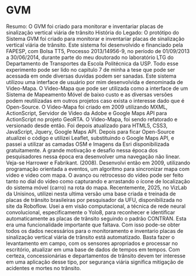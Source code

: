 # GVM
Resumo: O GVM foi criado para monitorar e inventariar placas de sinalização vertical viária de trânsito
História do Legado:
O protótipo do Sistema GVM foi criado para monitorar e inventariar placas de sinalização vertical viária de trânsito. Este sistema foi desenvolvido e financiado  pela FAPESP, com Bolsa TT5, Processo 2013/14956-9, no período de 01/09/2013 a 30/06/2014,  durante parte do meu doutorado no laboratório LTG do Departamento de Transportes da Escola Politécnica da USP. Todo esse experimento pode ser lido no capitulo 7 de minha a tese que  pode ser acessada em <Link da tese> onde diversas duvidas podem ser sanadas.
Este sistema utilizou uma interface de usuário por mim desenvolvida e denominada de Video-Mapa. O Video-Mapa que pode ser utilizada como a interface de um Sistema de Mapeamento Móvel de baixo custo e as diversas versões podem reutilizadas em outros projetos caso exista o interesse dado que é Open-Source. O Video-Mapa foi criado  em 2009 utilizando  MXML, ActionScript, Servidor de Video da Adobe e Google Maps API para ActionScript no projeto GeoRTA. O Video-Mapa, foi sendo refatorado e versionado desde então. Foi depois atualizado para HTML5, CSS3, JavaScript, Jquery, Google Maps API. Depois para ficar Open-Source atualizei o código e utilizei Leaflet, substituindo o Google Maps API, e passei a utilizar as camadas OSM e Imagens da Esri disponibilizada gratuitamente. 
A grande motivação e desafio nessa época dos pesquisadores nessa época era desenvolver uma navegação não linear. Veja-se Harrower e Fabrikant. (2008). Desenvolvi então em 2009, utilizando programação orientada a eventos, um algoritmo para sincronizar mapa com video e video com mapa. O avanço ou retrocesso do vídeo pode ser feito tanto no dial do vídeo como capturando e arrastando o ícone de localização do sistema móvel (carro) na rota do mapa. 
Recentemente, 2025, no VizLab da Unisinos, utilizei nesta ultima versão uma base criada e treinada de placas de trânsito brasileiras por pesquisador da UFU, disponibilizada no site da Roboflow. Usei a em visão computacional, a técnica de rede neural convolucional, especificamente o Yolo8, para reconhecer e identificar automaticamente as placas de trânsito seguindo o padrão CONTRAN. Esta era uma funcionalidade importante que faltava. Com isso pode-se obter todos os dados necessários para o monitoramento e inventario placas de sinalização vertical viária de trânsito está automatizado. Basta fazer o levantamento em campo, com os sensores apropriados e processar no escritório, atualizar em uma base de dados de tempos em tempos. Com certeza, concessionárias e departamentos de trânsito devem ter interesse em uma aplicação desse tipo, por segurança viária significa mitigação de acidentes e mortes no trânsito.





